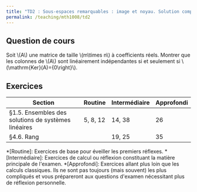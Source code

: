 ```yaml
---
title: "TD2 : Sous-espaces remarquables : image et noyau. Solution complète d'un système"
permalink: /teaching/mth1008/td2
---
```


## Question de cours

Soit \\(A\\) une matrice de taille \\(m\times n\\) à coefficients réels. Montrer que les colonnes de \\(A\\) sont linéairement indépendantes si et seulement si \\(\mathrm{Ker}(A)=\{0\right\}\\).


## Exercices

| Section                                             | Routine | Intermédiaire | Approfondi |
| --------------------------------------------------- | ------- | ------------- | ---------- |
| §1.5. Ensembles des solutions de systèmes linéaires | 5, 8, 12        | 14, 38              | 26           |
| §4.6. Rang                                          |         | 19, 25              | 35           |



*[Routine]: Exercices de base pour éveiller les premiers réflexes.
*[Intermédiaire]: Exercices de calcul ou réflexion constituant la matière principale de l'examen.
*[Approfondi]: Exercices allant plus loin que les calculs classiques. Ils ne sont pas toujours (mais souvent) les plus compliqués et vous prépareront aux questions d'examen nécessitant plus de réflexion personnelle.